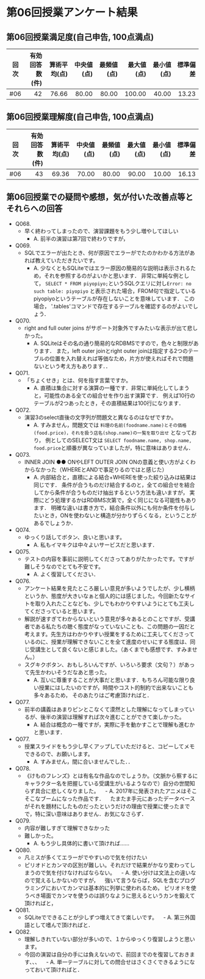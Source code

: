 # 第06回授業アンケート結果
## 第06回授業満足度(自己申告, 100点満点)
|回次|有効回答数(件)|算術平均(点)|中央値(点)|最頻値(点)|最大値(点)|最小値(点)|標準偏差|
|:---:|----:|----:|----:|----:|----:|----:|----:|
|#06|42|76.66|80.00|80.00|100.00|40.00|13.23|

## 第06回授業理解度(自己申告, 100点満点)
|回次|有効回答数(件)|算術平均(点)|中央値(点)|最頻値(点)|最大値(点)|最小値(点)|標準偏差|
|:---:|----:|----:|----:|----:|----:|----:|----:|
|#06|43|69.36|70.00|80.00|90.00|10.00|16.13|

## 第06回授業での疑問や感想，気が付いた改善点等とそれらへの回答
- Q068.
  - 早く終わってしまったので、演習課題をもう少し増やしてほしい
    - A. 前半の演習は第7回で終わりですが，
- Q069.
  - SQLでエラーが出たとき、何が原因でエラーがでたのかわかる方法があれば教えていただきたいです。
    - A. 少なくともSQLiteではエラー原因の簡易的な説明は表示されるため，それを参照するのがよいかと思います． 
    非常に単純な例として， `SELECT * FROM piyopiyo;`というSQLクエリに対し`Error: no such table: piyopiyo`
  と表示された場合，FROM句で指定しているpiyopiyoというテーブルが存在しないことを意味しています．
  この場合， '.tables'コマンドで存在するテーブルを確認するのがよいでしょう．
- Q070.
  - right and full outer joins がサポート対象外ですみたいな表示が出て悲しかった。
    - A. SQLiteはその名の通り簡易的なRDBMSですので，色々と制限があります．
    また，left outer joinとright outer joinは指定する2つのテーブルの位置を入れ替えれば等価なため，片方が使えればそれで問題ないという考え方もあります．．
- Q071.
  - 「ちょくせき」とは、何を指す言葉ですか。
    - A. 直積は集合に対する演算の一種です．非常に単純化してしまうと，可能性のある全ての組合せを作り出す演算です．
    例えば10行のテーブルが2つあったとき，その直積結果は100行になります．
- Q072.
  - 演習3のselect直後の文字列が問題文と異なるのはなぜですか。
    - A. すみません，問題文では ``料理の名前(foodname.name)とその価格(food.price)，それを扱う店名(shop.name)の一覧を取り出せ`` となっており，
    例としてのSELECT文は ``SELECT foodname.name, shop.name, food.price``と順番が異なっていましたが，特に意味はありません．
- Q073.
  - INNER JOIN ●● ONやLEFT OUTER JOIN ONの意義と使い方がよくわからなかった（WHEREとANDで事足りるのではと感じた）
    - A. 内部結合と，直積による結合+WHEREを使った絞り込みは結果は同じです．
    条件が合うものだけ結合するのと，全ての組合せを結合してから条件が合うものだけ抽出するという方法も違いますが，
    実際にどう処理するかはRDBMS次第で，全く同じになる可能性もあります．
    明確な違いは書き方で，結合条件以外にも何か条件を付与したいとき，ONを使わないと構造が分かりずらくなる，ということがあるでしょうか．
- Q074.
  - ゆっくり話してボタン、良いと思います。
    - A. 私もイマキクは中々よいサービスだと思います．
- Q075.
  - テストの内容を事前に説明してくださってありがたかったです。ですが難しそうなのでとても不安です。
    - A. よく復習してください．
- Q076.
  - アンケート結果を見たところ厳しい意見が多いようでしたが、少し横柄というか、態度が大きいなぁと個人的には感じました。今回新たなサイトを取り入れたことなども、少しでもわかりやすいようにとても工夫してくださっていると思います。
  - 解説が速すぎてわからないという意見が多々あるとのことですが、受講者である私たちの聴く態度がなっていないことも、この問題の一因だと考えます。先生方はわかりやすい授業をするために工夫してくださっているのに、授業が理解できないことを全て進度のせいにする態度は、同じ受講生として良くないと感じました。（あくまでも感想です、すみません。）
  - スグキクボタン、おもしろいんですが、いろいろ要求（文句？）があって先生かわいそうだなあと思った。
    - A. 互いに尊重することが大事だと思います．もちろん可能な限り良い授業にはしたいのですが，時間やコスト的制約で出来ないことも多々あるため，
    そのあたりはご考慮頂ければと．
- Q077.
  - 前半の講義はあまりピンとこなくて漠然とした理解になってしまっているが、後半の演習は理解すれば次々進むことができて楽しかった。
     - A. 結合は概念の一種ですが，実際に手を動かすことで理解も進むかと思います．
- Q077.
  - 授業スライドをもう少し早くアップしていただけると、コピーしてメモできるので、お願いします。
    - A. すみません，間に合いませんでした．．
- Q078.
  - 《けものフレンズ》とは有名な作品なのでしょうか。（文脈から察するにキャラクター名を把握している受講生がいるようなので）自分の世間知らず具合に悲しくなりました。
    - A. 2017年に発表されたアニメはそこそこなブームになった作品です．
    たまたま手元にあったデータベースがそれを題材にしたものだったというだけの理由で授業に使ったまでで，特に深い意味はありません．お気になさらず．
- Q079.
  - 内容が難しすぎて理解できなかった
  - 難しかった。
     - A. もう少し具体的に書いて頂ければ……
- Q080.
  - 凡ミスが多くてエラーがでやすいので気を付けたい
  - ピリオドとカンマの区別が難しい。それだけで結果がかなり変わってしまうので気を付けなければならない。
    - A. 使い分けは文法上の違いなので覚えるしかないのですが，
    強いて言うならば，SQLを含むプログラミングにおいてカンマは基本的に列挙に使われるため，
    ピリオドを使うべき場面でカンマを使うのは誤りなように思えるというカンを鍛えて頂ければと，
- Q081.
  - SQLiteでできることが少しずつ増えてきて楽しいです。
    - A. 第三外国語として嗜んで頂ければと．
- Q082.
  - 理解しきれていない部分が多いので、１からゆっくり復習しようと思います。
  - 今回の演習は自分の手には負えないので、前回までのを復習しておきます、、、
    - A. 単一テーブルに対しての問合せはさくさくできるようになっておいて頂ければと．
